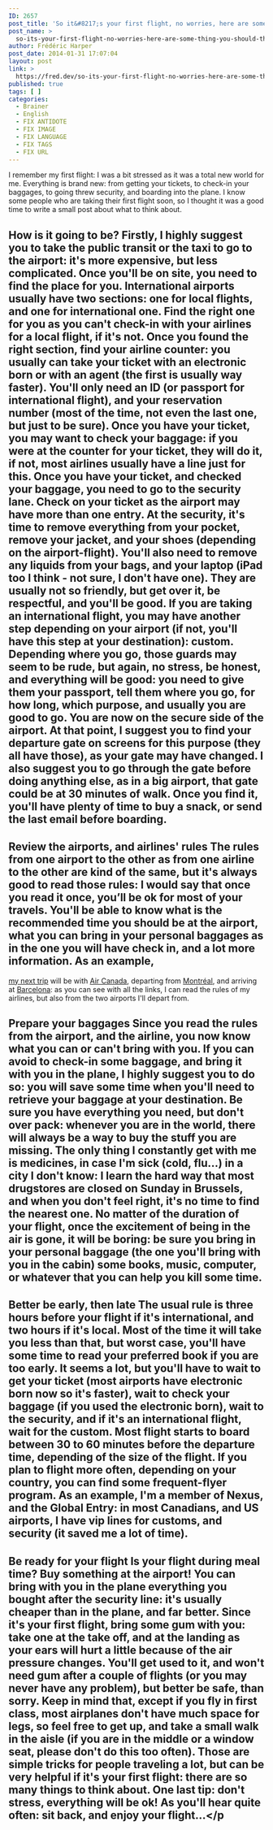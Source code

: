 ```yaml
---
ID: 2657
post_title: 'So it&#8217;s your first flight, no worries, here are some thing you should think about'
post_name: >
  so-its-your-first-flight-no-worries-here-are-some-thing-you-should-think-about
author: Frédéric Harper
post_date: 2014-01-31 17:07:04
layout: post
link: >
  https://fred.dev/so-its-your-first-flight-no-worries-here-are-some-thing-you-should-think-about/
published: true
tags: [ ]
categories:
  - Brainer
  - English
  - FIX ANTIDOTE
  - FIX IMAGE
  - FIX LANGUAGE
  - FIX TAGS
  - FIX URL
---
```

I remember my first flight: I was a bit stressed as it was a total new world for me. Everything is brand new: from getting your tickets, to check-in your baggages, to going threw security, and boarding into the plane. I know some people who are taking their first flight soon, so I thought it was a good time to write a small post about what to think about. 
## How is it going to be? Firstly, I highly suggest you to take the public transit or the taxi to go to the airport: it's more expensive, but less complicated. Once you'll be on site, you need to find the place for you. International airports usually have two sections: one for local flights, and one for international one. Find the right one for you as you can't check-in with your airlines for a local flight, if it's not. Once you found the right section, find your airline counter: you usually can take your ticket with an electronic born or with an agent (the first is usually way faster). You'll only need an ID (or passport for international flight), and your reservation number (most of the time, not even the last one, but just to be sure). Once you have your ticket, you may want to check your baggage: if you were at the counter for your ticket, they will do it, if not, most airlines usually have a line just for this. Once you have your ticket, and checked your baggage, you need to go to the security lane. Check on your ticket as the airport may have more than one entry. At the security, it's time to remove everything from your pocket, remove your jacket, and your shoes (depending on the airport-flight). You'll also need to remove any liquids from your bags, and your laptop (iPad too I think - not sure, I don't have one). They are usually not so friendly, but get over it, be respectful, and you'll be good. If you are taking an international flight, you may have another step depending on your airport (if not, you'll have this step at your destination): custom. Depending where you go, those guards may seem to be rude, but again, no stress, be honest, and everything will be good: you need to give them your passport, tell them where you go, for how long, which purpose, and usually you are good to go. You are now on the secure side of the airport. At that point, I suggest you to find your departure gate on screens for this purpose (they all have those), as your gate may have changed. I also suggest you to go through the gate before doing anything else, as in a big airport, that gate could be at 30 minutes of walk. Once you find it, you'll have plenty of time to buy a snack, or send the last email before boarding. 

## Review the airports, and airlines' rules The rules from one airport to the other as from one airline to the other are kind of the same, but it's always good to read those rules: I would say that once you read it once, you’ll be ok for most of your travels. You'll be able to know what is the recommended time you should be at the airport, what you can bring in your personal baggages as in the one you will have check in, and a lot more information. As an example, 

[my next trip][1] will be with [Air Canada][2], departing from [Montréal][3], and arriving at [Barcelona][4]: as you can see with all the links, I can read the rules of my airlines, but also from the two airports I'll depart from. 
## Prepare your baggages Since you read the rules from the airport, and the airline, you now know what you can or can't bring with you. If you can avoid to check-in some baggage, and bring it with you in the plane, I highly suggest you to do so: you will save some time when you'll need to retrieve your baggage at your destination. Be sure you have everything you need, but don't over pack: whenever you are in the world, there will always be a way to buy the stuff you are missing. The only thing I constantly get with me is medicines, in case I'm sick (cold, flu...) in a city I don't know: I learn the hard way that most drugstores are closed on Sunday in Brussels, and when you don't feel right, it's no time to find the nearest one. No matter of the duration of your flight, once the excitement of being in the air is gone, it will be boring: be sure you bring in your personal baggage (the one you'll bring with you in the cabin) some books, music, computer, or whatever that you can help you kill some time. 

## Better be early, then late The usual rule is three hours before your flight if it's international, and two hours if it's local. Most of the time it will take you less than that, but worst case, you'll have some time to read your preferred book if you are too early. It seems a lot, but you'll have to wait to get your ticket (most airports have electronic born now so it's faster), wait to check your baggage (if you used the electronic born), wait to the security, and if it's an international flight, wait for the custom. Most flight starts to board between 30 to 60 minutes before the departure time, depending of the size of the flight. If you plan to flight more often, depending on your country, you can find some frequent-flyer program. As an example, I'm a member of Nexus, and the Global Entry: in most Canadians, and US airports, I have vip lines for customs, and security (it saved me a lot of time). 

## Be ready for your flight Is your flight during meal time? Buy something at the airport! You can bring with you in the plane everything you bought after the security line: it's usually cheaper than in the plane, and far better. Since it's your first flight, bring some gum with you: take one at the take off, and at the landing as your ears will hurt a little because of the air pressure changes. You'll get used to it, and won't need gum after a couple of flights (or you may never have any problem), but better be safe, than sorry. Keep in mind that, except if you fly in first class, most airplanes don't have much space for legs, so feel free to get up, and take a small walk in the aisle (if you are in the middle or a window seat, please don't do this too often). Those are simple tricks for people traveling a lot, but can be very helpful if it's your first flight: there are so many things to think about. One last tip: don't stress, everything will be ok! As you'll hear quite often: sit back, and enjoy your flight...</p

 [1]: https://fred.dev/im-going-barcelona-spain-anything-else-tourist/ "I’m going to Barcelona in Spain, anything else a tourist should do?"
 [2]: https://www.aircanada.com/en/travelinfo/index.html "Air Canada Information & Services"
 [3]: https://www.admtl.com/Passengers/Formalities/Home.aspx "Montréal's airport information for passengers"
 [4]: https://www.aena-aeropuertos.es/csee/Satellite/aeropuertos/en/Page/1046686258511//Passengers.html "Barcelona's airport information for passengers"